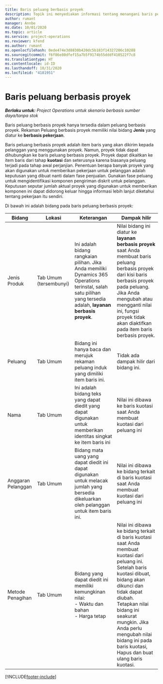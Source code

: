 ```yaml
---
title: Baris peluang berbasis proyek
description: Topik ini menyediakan informasi tentang menangani baris peluang berbasis proyek.
author: rumant
manager: Annbe
ms.date: 10/01/2020
ms.topic: article
ms.service: project-operations
ms.reviewer: kfend
ms.author: rumant
ms.openlocfilehash: 0ede474e3d8830b420dc5b183f14327206c10288
ms.sourcegitcommit: f6f86e80dfef15a7b5f9174b55dddf410522f7c8
ms.translationtype: HT
ms.contentlocale: id-ID
ms.lasthandoff: 10/31/2020
ms.locfileid: "4181951"
---
```

# <a name="project-based-opportunity-lines"></a>Baris peluang berbasis proyek

_**Berlaku untuk:** Project Operations untuk skenario berbasis sumber daya/tanpa stok_


Baris peluang berbasis proyek hanya tersedia dalam peluang berbasis proyek. Rekaman Peluang berbasis proyek memiliki nilai bidang **Jenis** yang diatur ke **berbasis pekerjaan**.

Baris peluang berbasis proyek adalah item baris yang akan dikirim kepada pelanggan yang menggunakan proyek. Namun, proyek tidak dapat dihubungkan ke baris peluang berbasis proyek. Proyek dapat dikaitkan ke item baris dari tahap **kuotasi** dan seterusnya karena biasanya peluang terjadi pada tahap awal perjanjian. Penentuan berapa banyak proyek yang akan digunakan untuk memberikan pekerjaan untuk pelanggan adalah keputusan yang dibuat nanti dalam fase penjualan. Gunakan fase peluang untuk mengidentifikasi komponen pengiriman diskrit untuk pelanggan. Keputusan seputar jumlah aktual proyek yang digunakan untuk memberikan komponen ini dapat didorong keluar hingga informasi lebih lanjut diketahui tentang pekerjaan itu sendiri.

Di bawah ini adalah bidang pada baris peluang berbasis proyek:

| **Bidang** | **Lokasi** | **Keterangan** | **Dampak hilir** |
| --- | --- | --- | --- |
| Jenis Produk | Tab Umum (tersembunyi) | Ini adalah bidang rangkaian pilihan. Jika Anda memiliki Dynamics 365 Operations terinstal, salah satu pilihan yang tersedia adalah, **layanan berbasis proyek**.  | Nilai bidang ini diatur ke **layanan berbasis proyek** saat Anda membuat baris peluang berbasis proyek dari kisi baris berbasis proyek pada peluang. <br> Jika Anda mengubah atau mengganti nilai ini, fungsi proyek tidak akan diaktifkan pada item baris berbasis proyek. |
| Peluang | Tab Umum | Bidang ini hanya baca dan merujuk rekaman peluang induk yang dimiliki item baris ini. | Tidak ada dampak hilir dari bidang ini. |
| Nama | Tab Umum | Ini adalah bidang teks yang dapat diedit yang dapat digunakan untuk memberikan identitas singkat ke item baris ini | Nilai ini dibawa ke baris kuotasi saat Anda membuat kuotasi dari peluang ini |
| Anggaran Pelanggan | Tab Umum | Bidang mata uang yang dapat diedit ini dapat digunakan untuk melacak jumlah yang bersedia dikeluarkan oleh pelanggan untuk item baris ini. | Nilai ini dibawa ke bidang terkait di baris kuotasi saat Anda membuat kuotasi dari peluang ini |
| Metode Penagihan | Tab Umum | Bidang yang dapat diedit ini memiliki kemungkinan nilai:</br>- Waktu dan bahan</br>- Harga tetap | Nilai ini dibawa ke bidang terkait di baris kuotasi saat Anda membuat kuotasi dari peluang ini. Setelah baris kuotasi dibuat, bidang akan dikunci dan tidak dapat diubah. Tetapkan nilai bidang ini seakurat mungkin. Jika Anda perlu mengubah nilai bidang ini pada baris kuotasi, Hapus dan buat ulang baris kuotasi. |


[!INCLUDE[footer-include](../includes/footer-banner.md)]